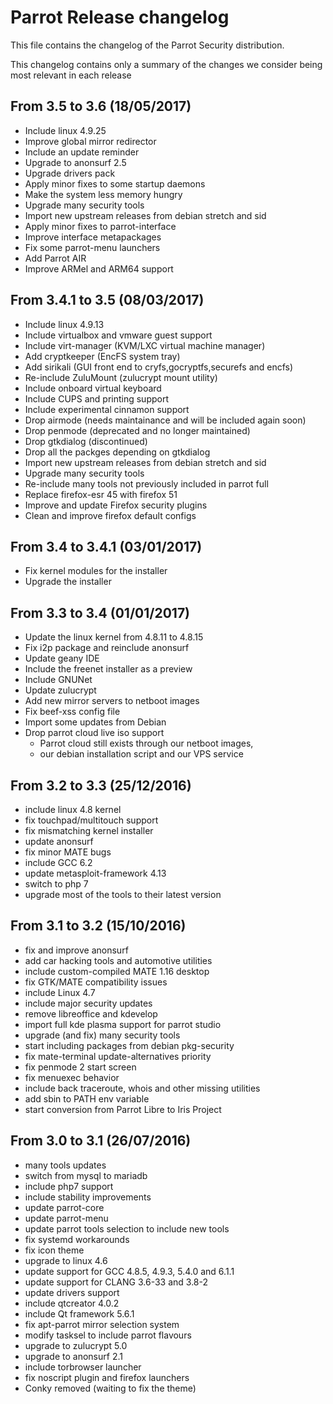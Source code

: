 # Parrot Release changelog

This file contains the changelog of the Parrot Security distribution.

This changelog contains only a summary of the changes we consider being most relevant in each release



## From 3.5 to 3.6 (18/05/2017)
* Include linux 4.9.25
* Improve global mirror redirector
* Include an update reminder
* Upgrade to anonsurf 2.5
* Upgrade drivers pack
* Apply minor fixes to some startup daemons
* Make the system less memory hungry
* Upgrade many security tools
* Import new upstream releases from debian stretch and sid
* Apply minor fixes to parrot-interface
* Improve interface metapackages
* Fix some parrot-menu launchers
* Add Parrot AIR
* Improve ARMel and ARM64 support


## From 3.4.1 to 3.5 (08/03/2017)
* Include linux 4.9.13
* Include virtualbox and vmware guest support
* Include virt-manager (KVM/LXC virtual machine manager)
* Add cryptkeeper (EncFS system tray)
* Add sirikali (GUI front end to cryfs,gocryptfs,securefs and encfs)
* Re-include ZuluMount (zulucrypt mount utility)
* Include onboard virtual keyboard
* Include CUPS and printing support
* Include experimental cinnamon support
* Drop airmode (needs maintainance and will be included again soon)
* Drop penmode (deprecated and no longer maintained)
* Drop gtkdialog (discontinued)
* Drop all the packges depending on gtkdialog
* Import new upstream releases from debian stretch and sid
* Upgrade many security tools
* Re-include many tools not previously included in parrot full
* Replace firefox-esr 45 with firefox 51
* Improve and update Firefox security plugins
* Clean and improve firefox default configs

## From 3.4 to 3.4.1 (03/01/2017)
* Fix kernel modules for the installer
* Upgrade the installer

## From 3.3 to 3.4 (01/01/2017)
* Update the linux kernel from 4.8.11 to 4.8.15
* Fix i2p package and reinclude anonsurf
* Update geany IDE
* Include the freenet installer as a preview
* Include GNUNet
* Update zulucrypt
* Add new mirror servers to netboot images
* Fix beef-xss config file
* Import some updates from Debian
* Drop parrot cloud live iso support
  + Parrot cloud still exists through our netboot images,
  + our debian installation script and our VPS service


## From 3.2 to 3.3 (25/12/2016)
* include linux 4.8 kernel
* fix touchpad/multitouch support
* fix mismatching kernel installer
* update anonsurf
* fix minor MATE bugs
* include GCC 6.2
* update metasploit-framework 4.13
* switch to php 7
* upgrade most of the tools to their latest version


## From 3.1 to 3.2 (15/10/2016)
* fix and improve anonsurf
* add car hacking tools and automotive utilities
* include custom-compiled MATE 1.16 desktop
* fix GTK/MATE compatibility issues
* include Linux 4.7
* include major security updates
* remove libreoffice and kdevelop
* import full kde plasma support for parrot studio
* upgrade (and fix) many security tools
* start including packages from debian pkg-security
* fix mate-terminal update-alternatives priority
* fix penmode 2 start screen
* fix menuexec behavior
* include back traceroute, whois and other missing utilities
* add sbin to PATH env variable
* start conversion from Parrot Libre to Iris Project






## From 3.0 to 3.1 (26/07/2016)
* many tools updates
* switch from mysql to mariadb
* include php7 support
* include stability improvements
* update parrot-core
* update parrot-menu
* update parrot tools selection to include new tools
* fix systemd workarounds
* fix icon theme
* upgrade to linux 4.6
* update support for GCC 4.8.5, 4.9.3, 5.4.0 and 6.1.1
* update support for CLANG 3.6-33 and 3.8-2
* update drivers support
* include qtcreator 4.0.2
* include Qt framework 5.6.1 
* fix apt-parrot mirror selection system
* modify tasksel to include parrot flavours
* upgrade to zulucrypt 5.0
* upgrade to anonsurf 2.1
* include torbrowser launcher
* fix noscript plugin and firefox launchers
* Conky removed (waiting to fix the theme)
